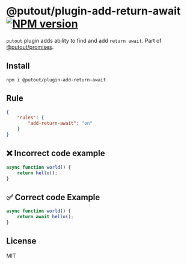 # @putout/plugin-add-return-await [![NPM version][NPMIMGURL]][NPMURL]

[NPMIMGURL]: https://img.shields.io/npm/v/@putout/plugin-add-return-await.svg?style=flat&longCache=true
[NPMURL]: https://npmjs.org/package/@putout/plugin-add-return-await"npm"

`putout` plugin adds ability to find and add `return await`. Part of [@putout/promises](https://github.com/coderaiser/putout/blob/master/packages/plugin-promises/README.md).

## Install

```
npm i @putout/plugin-add-return-await
```

## Rule

```json
{
    "rules": {
        "add-return-await": "on"
    }
}
```

## ❌ Incorrect code example

```js
async function world() {
    return hello();
}
```

## ✅ Correct code Example

```js
async function world() {
    return await hello();
}
```

## License

MIT
